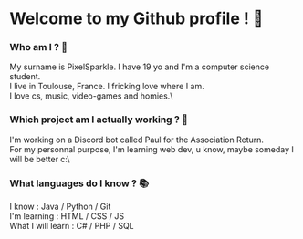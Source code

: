 # Welcome to my Github profile ! 👋

### Who am I ? 🙋
My surname is PixelSparkle. I have 19 yo and I'm a computer science student.\
I live in Toulouse, France. I fricking love where I am.\
I love cs, music, video-games and homies.\

### Which project am I actually working ? 🔨
I'm working on a Discord bot called Paul for the Association Return.\
For my personnal purpose, I'm learning web dev, u know, maybe someday I will be better c:\

### What languages do I know ? 📚
I know : Java / Python / Git  \
I'm learning : HTML / CSS / JS  \
What I will learn : C# / PHP / SQL
